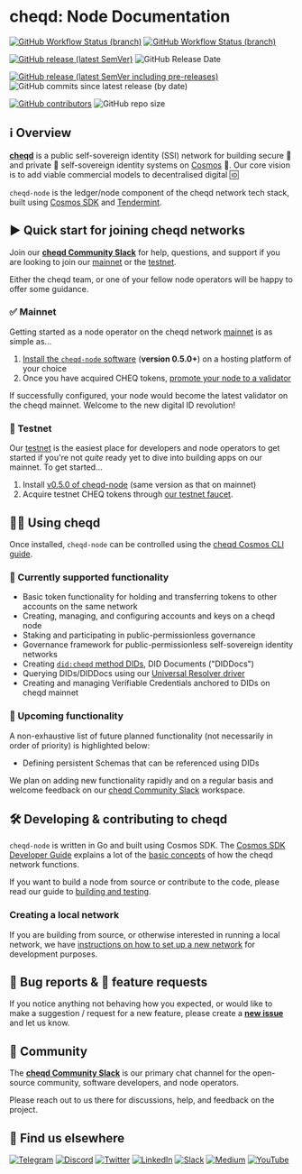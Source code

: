 # cheqd: Node Documentation

[![GitHub Workflow Status (branch)](https://img.shields.io/github/workflow/status/cheqd/cheqd-node/Build%20and%20Test/main?style=flat-square)](https://github.com/cheqd/cheqd-node/actions/workflows/test.yml) [![GitHub Workflow Status (branch)](https://img.shields.io/github/workflow/status/cheqd/cheqd-node/Lint/main?label=lint&style=flat-square)](https://github.com/cheqd/cheqd-node/actions/workflows/lint.yml)

[![GitHub release (latest SemVer)](https://img.shields.io/github/v/release/cheqd/cheqd-node?color=green&label=stable&sort=semver&style=flat-square)](https://github.com/cheqd/cheqd-node/releases/latest) ![GitHub Release Date](https://img.shields.io/github/release-date/cheqd/cheqd-node?style=flat-square)

[![GitHub release (latest SemVer including pre-releases)](https://img.shields.io/github/v/release/cheqd/cheqd-node?include_prereleases&label=latest%20%28incl.%20pre-release%29&sort=semver&style=flat-square)](https://github.com/cheqd/cheqd-node/releases/) ![GitHub commits since latest release (by date)](https://img.shields.io/github/commits-since/cheqd/cheqd-node/latest?style=flat-square)

[![GitHub contributors](https://img.shields.io/github/contributors/cheqd/cheqd-node?style=flat-square)](https://github.com/cheqd/cheqd-node/graphs/contributors) ![GitHub repo size](https://img.shields.io/github/repo-size/cheqd/cheqd-node?style=flat-square)

## ℹ️ Overview

[**cheqd**](https://www.cheqd.io) is a public self-sovereign identity (SSI) network for building secure 🔐 and private 🤫 self-sovereign identity systems on [Cosmos](https://cosmos.network) 💫. Our core vision is to add viable commercial models to decentralised digital 🆔

`cheqd-node` is the ledger/node component of the cheqd network tech stack, built using [Cosmos SDK](https://github.com/cosmos/cosmos-sdk) and [Tendermint](https://github.com/tendermint/tendermint).

## ▶️ Quick start for joining cheqd networks

Join our [**cheqd Community Slack**](http://cheqd.link/join-cheqd-slack) for help, questions, and support if you are looking to join our [mainnet](https://explorer.cheqd.io) or the [testnet](https://testnet-explorer.cheqd.io/).

Either the cheqd team, or one of your fellow node operators will be happy to offer some guidance.

### ✅ Mainnet

Getting started as a node operator on the cheqd network [mainnet](https://explorer.cheqd.io) is as simple as...

1. [Install the `cheqd-node` software](docs/setup-and-configure/README.md) (**version 0.5.0+**) on a hosting platform of your choice
2. Once you have acquired CHEQ tokens, [promote your node to a validator](docs/validator-guide/README.md)

If successfully configured, your node would become the latest validator on the cheqd mainnet. Welcome to the new digital ID revolution!

### 🚧 Testnet

Our [testnet](https://testnet-explorer.cheqd.io/) is the easiest place for developers and node operators to get started if you're not *quite* ready yet to dive into building apps on our mainnet. To get started...

1. Install [v0.5.0 of cheqd-node](https://github.com/cheqd/cheqd-node/releases/tag/v0.5.0) (same version as that on mainnet)
2. Acquire testnet CHEQ tokens through [our testnet faucet](https://testnet-faucet.cheqd.io).

## 🧑‍💻 Using cheqd

Once installed, `cheqd-node` can be controlled using the [cheqd Cosmos CLI guide](docs/cheqd-cli/README.md).

### 📌 Currently supported functionality

* Basic token functionality for holding and transferring tokens to other accounts on the same network
* Creating, managing, and configuring accounts and keys on a cheqd node
* Staking and participating in public-permissionless governance
* Governance framework for public-permissionless self-sovereign identity networks
* Creating [`did:cheqd` method DIDs](architecture/adr-list/adr-002-cheqd-did-method.md), DID Documents ("DIDDocs")
* Querying DIDs/DIDDocs using our [Universal Resolver driver](https://github.com/cheqd/did-resolver)
* Creating and managing Verifiable Credentials anchored to DIDs on cheqd mainnet

### 🔮 Upcoming functionality

A non-exhaustive list of future planned functionality (not necessarily in order of priority) is highlighted below:

* Defining persistent Schemas that can be referenced using DIDs

We plan on adding new functionality rapidly and on a regular basis and welcome feedback on our [cheqd Community Slack](http://cheqd.link/join-cheqd-slack) workspace.

## 🛠 Developing & contributing to cheqd

`cheqd-node` is written in Go and built using Cosmos SDK. The [Cosmos SDK Developer Guide](https://docs.cosmos.network/) explains a lot of the [basic concepts](https://docs.cosmos.network/v0.44/basics/app-anatomy.html) of how the cheqd network functions.

If you want to build a node from source or contribute to the code, please read our guide to [building and testing](docs/build-and-networks/README.md).

### Creating a local network

If you are building from source, or otherwise interested in running a local network, we have [instructions on how to set up a new network](docs/setup-and-configure/README.md) for development purposes.

## 🐞 Bug reports & 🤔 feature requests

If you notice anything not behaving how you expected, or would like to make a suggestion / request for a new feature, please create a [**new issue**](https://github.com/cheqd/cheqd-node/issues/new/choose) and let us know.

## 💬 Community

The [**cheqd Community Slack**](http://cheqd.link/join-cheqd-slack) is our primary chat channel for the open-source community, software developers, and node operators.

Please reach out to us there for discussions, help, and feedback on the project.

## 🙋 Find us elsewhere

[![Telegram](https://img.shields.io/badge/Telegram-2CA5E0?style=for-the-badge&logo=telegram&logoColor=white)](https://t.me/cheqd) [![Discord](https://img.shields.io/badge/Discord-7289DA?style=for-the-badge&logo=discord&logoColor=white)](http://cheqd.link/discord-github) [![Twitter](https://img.shields.io/badge/Twitter-1DA1F2?style=for-the-badge&logo=twitter&logoColor=white)](https://twitter.com/intent/follow?screen_name=cheqd_io) [![LinkedIn](https://img.shields.io/badge/LinkedIn-0077B5?style=for-the-badge&logo=linkedin&logoColor=white)](http://cheqd.link/linkedin) [![Slack](https://img.shields.io/badge/Slack-4A154B?style=for-the-badge&logo=slack&logoColor=white)](http://cheqd.link/join-cheqd-slack) [![Medium](https://img.shields.io/badge/Medium-12100E?style=for-the-badge&logo=medium&logoColor=white)](https://blog.cheqd.io) [![YouTube](https://img.shields.io/badge/YouTube-FF0000?style=for-the-badge&logo=youtube&logoColor=white)](https://www.youtube.com/channel/UCBUGvvH6t3BAYo5u41hJPzw/)
